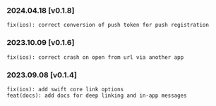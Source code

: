 ### 2024.04.18 [v0.1.8]

```
fix(ios): correct conversion of push token for push registration
```

### 2023.10.09 [v0.1.6]

```
fix(ios): correct crash on open from url via another app
```

### 2023.09.08 [v0.1.4]

```
fix(ios): add swift core link options
feat(docs): add docs for deep linking and in-app messages
```

